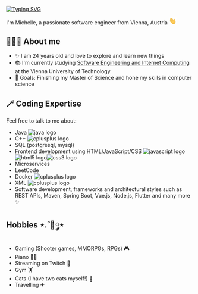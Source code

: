 <a href="https://git.io/typing-svg"><img src="https://readme-typing-svg.demolab.com?font=Fira+Code&pause=1000&color=30ABFF&width=435&lines=Hello+there%2C+fellow+%3Ccoders%2F%3E!" alt="Typing SVG" /></a> 
<p>
  I'm Michelle, a passionate software engineer from Vienna, Austria  <img src="https://raw.githubusercontent.com/ABSphreak/ABSphreak/master/gifs/Hi.gif" width="20">
</p>

## 👩🏻‍💻 About me

* ✨ I am 24 years old and love to explore and learn new things
* 📚 I'm currently studying <a href="https://informatics.tuwien.ac.at/master/software-engineering-and-internet-computing/">Software Engineering and Internet Computing</a> at the Vienna University of Technology 
* 🎯 Goals: Finishing my Master of Science and hone my skills in computer science


## 🪄 Coding Expertise
Feel free to talk to me about:
* Java <img src="https://cdn.jsdelivr.net/gh/devicons/devicon/icons/java/java-original.svg" height="25" alt="java logo"/>
* C++ <img src="https://cdn.jsdelivr.net/gh/devicons/devicon/icons/cplusplus/cplusplus-original.svg" height="25" alt="cplusplus logo"/>
* SQL (postgresql, mysql)
* Frontend development using HTML/JavaScript/CSS <img src="https://cdn.jsdelivr.net/gh/devicons/devicon/icons/javascript/javascript-original.svg" height="25" alt="javascript logo"  /> <img src="https://cdn.jsdelivr.net/gh/devicons/devicon/icons/html5/html5-original.svg" height="25" alt="html5 logo"/><img src="https://cdn.jsdelivr.net/gh/devicons/devicon/icons/css3/css3-original.svg" height="25" alt="css3 logo"/>
* Microservices
* LeetCode
* Docker <img src="https://cdn.jsdelivr.net/gh/devicons/devicon@latest/icons/docker/docker-original.svg" height="25" alt="cplusplus logo"/>
* XML <img src="https://cdn.jsdelivr.net/gh/devicons/devicon@latest/icons/xml/xml-original.svg" height="25" alt="cplusplus logo"/>
* Software development, frameworks and architectural styles such as REST APIs, Maven, Spring Boot, Vue.js, Node.js, Flutter and many more ✨

## Hobbies ⋆.˚🦋༘⋆
* Gaming (Shooter games, MMORPGs, RPGs) 🎮
* Piano 🎼🎹
* Streaming on Twitch 🌸
* Gym 🏋
* Cats (I have two cats myself!) 🐾
* Travelling ✈
  


  


